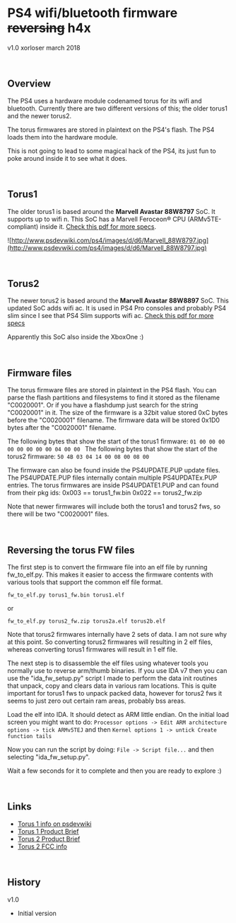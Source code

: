 
# PS4 wifi/bluetooth firmware ~~reversing~~ h4x
v1.0
xorloser
march 2018


<br>

## Overview

The PS4 uses a hardware module codenamed torus for its wifi and bluetooth. Currently there are two different versions of this; the older torus1 and the newer torus2.

The torus firmwares are stored in plaintext on the PS4's flash. The PS4 loads them into the hardware module.

This is not going to lead to some magical hack of the PS4, its just fun to poke around inside it to see what it does.


<br>

## Torus1
The older torus1 is based around the **Marvell Avastar 88W8797** SoC. It supports up to wifi n. This SoC has a Marvell Feroceon® CPU (ARMv5TE-compliant) inside it. [Check this pdf for more specs](http://www.marvell.com.cn/wireless/assets/marvell_avastar_88w8797.pdf).

![http://www.psdevwiki.com/ps4/images/d/d6/Marvell_88W8797.jpg](http://www.psdevwiki.com/ps4/images/d/d6/Marvell_88W8797.jpg)


<br>

## Torus2
The newer torus2 is based around the **Marvell Avastar 88W8897** SoC. This updated SoC adds wifi ac. It is used in PS4 Pro consoles and probably PS4 slim since I see that PS4 Slim supports wifi ac. [Check this pdf for more specs](http://www.marvell.com/documents/sewwqoviqtewupxpevcs/)

Apparently this SoC also inside the XboxOne :)

<br>

## Firmware files

The torus firmware files are stored in plaintext in the PS4 flash. You can parse the flash partitions and filesystems to find it stored as the filename "C0020001". Or if you have a flashdump just search for the string "C0020001" in it. The size of the firmware is a 32bit value stored 0xC bytes before the "C0020001" filename. The firmware data will be stored 0x1D0 bytes after the "C0020001" filename. 

The following bytes that show the start of the torus1 firmware:
```01 00 00 00 00 00 00 00 00 04 00 00 ```
The following bytes that show the start of the torus2 firmware:
```50 4B 03 04 14 00 08 00 08 00 ```

The firmware can also be found inside the PS4UPDATE.PUP update files. The PS4UPDATE.PUP files internally contain multiple PS4UPDATEx.PUP entries. The torus firmwares are inside PS4UPDATE1.PUP and can found from their pkg ids:
	0x003 == torus1_fw.bin
	0x022 == torus2_fw.zip

Note that newer firmwares will include both the torus1 and torus2 fws, so there will be two "C0020001" files.


<br>

## Reversing the torus FW files

The first step is to convert the firmware file into an elf file by running fw_to_elf.py. This makes it easier to access the firmware contents with various tools that support the common elf file format.

	fw_to_elf.py torus1_fw.bin torus1.elf
or
	
	fw_to_elf.py torus2_fw.zip torus2a.elf torus2b.elf

Note that torus2 firmwares internally have 2 sets of data. I am not sure why at this point. So converting torus2 firmwares will resulting in 2 elf files, whereas converting torus1 firmwares will result in 1 elf file.

The next step is to disassemble the elf files using whatever tools you normally use to reverse arm/thumb binaries. If you use IDA v7 then you can use the "ida_fw_setup.py" script I made to perform the data init routines that unpack, copy and clears data in various ram locations. This is quite important for torus1 fws to unpack packed data, however for torus2 fws it seems to just zero out certain ram areas, probably bss areas.

Load the elf into IDA. It should detect as ARM little endian. 
On the initial load screen you might want to do:
```Processor options -> Edit ARM architecture options -> tick ARMv5TEJ```
and then
```Kernel options 1 -> untick Create function tails```

Now you can run the script by doing:
```File -> Script file...```
and then selecting "ida_fw_setup.py".

Wait a few seconds for it to complete and then you are ready to explore :)

<br>

## Links

- [Torus 1 info on psdevwiki](http://www.psdevwiki.com/ps4/88W8797)
- [Torus 1 Product Brief](http://www.marvell.com.cn/wireless/assets/marvell_avastar_88w8797.pdf)
- [Torus 2 Product Brief](http://www.marvell.com/documents/sewwqoviqtewupxpevcs/)
- [Torus 2 FCC info](https://fccid.io/document.php?id=3029896)

<br>

## History

v1.0
- Initial version

